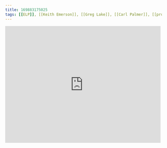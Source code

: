 ```yaml
---
title: 169883175025
tags: [[ELP]], [[Keith Emerson]], [[Greg Lake]], [[Carl Palmer]], [[progressive]], [[Pyotr Ilyich Tchaikovsky]]
---
```

<iframe allow="accelerometer; autoplay; clipboard-write; encrypted-media; gyroscope; picture-in-picture" allowfullscreen="" frameborder="0" height="375" id="youtube_iframe" src="https://www.youtube.com/embed/y30jjHw0ecw?feature=oembed&amp;enablejsapi=1&amp;origin=https://safe.txmblr.com&amp;wmode=opaque" width="500"></iframe>